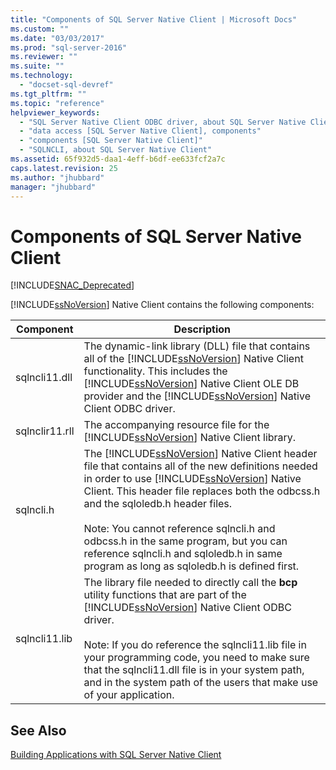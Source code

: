 ```yaml
---
title: "Components of SQL Server Native Client | Microsoft Docs"
ms.custom: ""
ms.date: "03/03/2017"
ms.prod: "sql-server-2016"
ms.reviewer: ""
ms.suite: ""
ms.technology: 
  - "docset-sql-devref"
ms.tgt_pltfrm: ""
ms.topic: "reference"
helpviewer_keywords: 
  - "SQL Server Native Client ODBC driver, about SQL Server Native Client ODBC driver"
  - "data access [SQL Server Native Client], components"
  - "components [SQL Server Native Client]"
  - "SQLNCLI, about SQL Server Native Client"
ms.assetid: 65f932d5-daa1-4eff-b6df-ee633fcf2a7c
caps.latest.revision: 25
ms.author: "jhubbard"
manager: "jhubbard"
---
```

# Components of SQL Server Native Client
[!INCLUDE[SNAC_Deprecated](../../../relational-databases/extended-stored-procedures-reference/includes/snac-deprecated.md)]

  [!INCLUDE[ssNoVersion](../../../advanced-analytics/r-services/includes/ssnoversion-md.md)] Native Client contains the following components:  
  
|Component|Description|  
|---------------|-----------------|  
|sqlncli11.dll|The dynamic-link library (DLL) file that contains all of the [!INCLUDE[ssNoVersion](../../../advanced-analytics/r-services/includes/ssnoversion-md.md)] Native Client functionality. This includes the [!INCLUDE[ssNoVersion](../../../advanced-analytics/r-services/includes/ssnoversion-md.md)] Native Client OLE DB provider and the [!INCLUDE[ssNoVersion](../../../advanced-analytics/r-services/includes/ssnoversion-md.md)] Native Client ODBC driver.|  
|sqlnclir11.rll|The accompanying resource file for the [!INCLUDE[ssNoVersion](../../../advanced-analytics/r-services/includes/ssnoversion-md.md)] Native Client library.|   
|sqlncli.h|The [!INCLUDE[ssNoVersion](../../../advanced-analytics/r-services/includes/ssnoversion-md.md)] Native Client header file that contains all of the new definitions needed in order to use [!INCLUDE[ssNoVersion](../../../advanced-analytics/r-services/includes/ssnoversion-md.md)] Native Client. This header file replaces both the odbcss.h and the sqloledb.h header files.<br /><br /> Note: You cannot reference sqlncli.h and odbcss.h in the same program, but you can reference sqlncli.h and sqloledb.h in same program as long as sqloledb.h is defined first.|  
|sqlncli11.lib|The library file needed to directly call the **bcp** utility functions that are part of the [!INCLUDE[ssNoVersion](../../../advanced-analytics/r-services/includes/ssnoversion-md.md)] Native Client ODBC driver.<br /><br /> Note: If you do reference the sqlncli11.lib file in your programming code, you need to make sure that the sqlncli11.dll file is in your system path, and in the system path of the users that make use of your application.|  
  
## See Also  
 [Building Applications with SQL Server Native Client](../../../relational-databases/native-client/applications/building-applications-with-sql-server-native-client.md)  
  
  